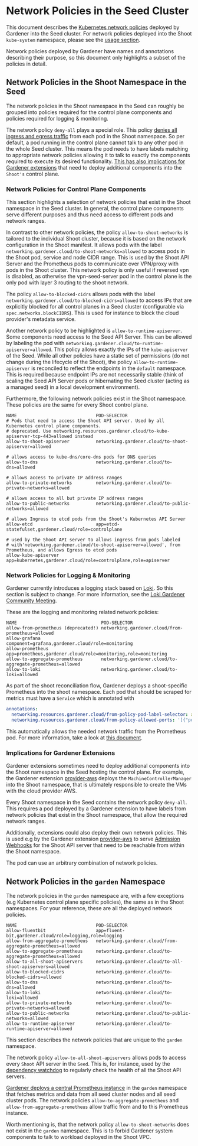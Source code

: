 # Network Policies in the Seed Cluster

This document describes the [Kubernetes network policies](https://kubernetes.io/docs/concepts/services-networking/network-policies/) deployed by Gardener into the Seed cluster.
For network policies deployed into the Shoot `kube-system` namespace, please see the [usage section](../usage/shoot_network_policies.md).

Network policies deployed by Gardener have names and annotations describing their purpose, so this document only highlights a subset of the policies in detail.

## Network Policies in the Shoot Namespace in the Seed

The network policies in the Shoot namespace in the Seed can roughly be grouped into policies required for the control plane components and policies required for logging & monitoring.

The network policy `deny-all` plays a special role. This policy [denies all ingress and egress traffic](https://kubernetes.io/docs/concepts/services-networking/network-policies/#default-deny-all-ingress-and-all-egress-traffic) from each pod in the Shoot namespace.
So per default, a pod running in the control plane cannot talk to any other pod in the whole Seed cluster.
This means the pod needs to have labels matching to appropriate network policies allowing it to talk to exactly the components required to execute its desired functionality.
[This has also implications for Gardener extensions](#implications-for-gardener-extensions) that need to deploy additional components into the `Shoot's` control plane.

### Network Policies for Control Plane Components

This section highlights a selection of network policies that exist in the Shoot namespace in the Seed cluster.
In general, the control plane components serve different purposes and thus need access to different pods and network ranges.

In contrast to other network policies, the policy `allow-to-shoot-networks` is tailored to the individual Shoot cluster, 
because it is based on the network configuration in the Shoot manifest.
It allows pods with the label `networking.gardener.cloud/to-shoot-networks=allowed` to access pods in the Shoot pod, 
service and node CIDR range. This is used by the Shoot API Server and the Prometheus pods to communicate over VPN/proxy with pods in the Shoot cluster.
This network policy is only useful if reversed vpn is disabled, as otherwise the vpn-seed-server pod in the control plane is the only pod with layer 3 routing to the shoot network.

The policy `allow-to-blocked-cidrs` allows pods with the label `networking.gardener.cloud/to-blocked-cidrs=allowed` to access IPs that are explicitly blocked for all control planes in a Seed cluster (configurable via `spec.networks.blockCIDRS`). 
This is used for instance to block the cloud provider's metadata service.

Another network policy to be highlighted is `allow-to-runtime-apiserver`.
Some components need access to the Seed API Server. This can be allowed by labeling the pod with `networking.gardener.cloud/to-runtime-apiserver=allowed`.
This policy allows exactly the IPs of the `kube-apiserver` of the Seed.
While all other policies have a static set of permissions (do not change during the lifecycle of the Shoot), the policy `allow-to-runtime-apiserver` is reconciled to reflect the endpoints in the `default` namespace.
This is required because endpoint IPs are not necessarily stable (think of scaling the Seed API Server pods or hibernating the Seed cluster (acting as a managed seed) in a local development environment).

Furthermore, the following network policies exist in the Shoot namespace.
These policies are the same for every Shoot control plane.

```
NAME                              POD-SELECTOR      
# Pods that need to access the Shoot API server. Used by all Kubernetes control plane components.
# deprecated. Use networking.resources.gardener.cloud/to-kube-apiserver-tcp-443=allowed instead
allow-to-shoot-apiserver          networking.gardener.cloud/to-shoot-apiserver=allowed

# allows access to kube-dns/core-dns pods for DNS queries                       
allow-to-dns                      networking.gardener.cloud/to-dns=allowed

# allows access to private IP address ranges 
allow-to-private-networks         networking.gardener.cloud/to-private-networks=allowed

# allows access to all but private IP address ranges 
allow-to-public-networks          networking.gardener.cloud/to-public-networks=allowed

# allows Ingress to etcd pods from the Shoot's Kubernetes API Server
allow-etcd                        app=etcd-statefulset,gardener.cloud/role=controlplane

# used by the Shoot API server to allows ingress from pods labeled
# with'networking.gardener.cloud/to-shoot-apiserver=allowed', from Prometheus, and allows Egress to etcd pods
allow-kube-apiserver              app=kubernetes,gardener.cloud/role=controlplane,role=apiserver
```


### Network Policies for Logging & Monitoring

Gardener currently introduces a logging stack based on [Loki](https://github.com/grafana/loki). So this section is subject to change. 
For more information, see the [Loki Gardener Community Meeting](https://www.youtube.com/watch?v=345b8xCcB-U&t=1166s).

These are the logging and monitoring related network policies:
```
NAME                                POD-SELECTOR                                                             
allow-from-prometheus (deprecated!) networking.gardener.cloud/from-prometheus=allowed
allow-grafana                       component=grafana,gardener.cloud/role=monitoring
allow-prometheus                    app=prometheus,gardener.cloud/role=monitoring,role=monitoring
allow-to-aggregate-prometheus       networking.gardener.cloud/to-aggregate-prometheus=allowed
allow-to-loki                       networking.gardener.cloud/to-loki=allowed
```

As part of the shoot reconciliation flow, Gardener deploys a shoot-specific Prometheus into the shoot namespace. 
Each pod that should be scraped for metrics must have a `Service` which is annotated with

```yaml
annotations:
  networking.resources.gardener.cloud/from-policy-pod-label-selector: all-scrape-targets
  networking.resources.gardener.cloud/from-policy-allowed-ports: '[{"port":<metrics-port-on-pod>,"protocol":"<protocol, typically TCP>"}]'
```

This automatically allows the needed network traffic from the Prometheus pod.
For more information, take a look at [this document](../concepts/resource-manager.md#networkpolicy-controllerpkgresourcemanagercontrollernetworkpolicy).

### Implications for Gardener Extensions

Gardener extensions sometimes need to deploy additional components into the Shoot namespace in the Seed hosting the control plane. 
For example, the Gardener extension [provider-aws](https://github.com/gardener/gardener-extension-provider-aws) deploys the `MachineControllerManager` into the Shoot namespace, that is ultimately responsible to create the VMs with the cloud provider AWS.

Every Shoot namespace in the Seed contains the network policy `deny-all`.
This requires a pod deployed by a Gardener extension to have labels from network policies that exist in the Shoot namespace, that allow the required network ranges. 

Additionally, extensions could also deploy their own network policies. This is used e.g by the Gardener extension [provider-aws](https://github.com/gardener/gardener-extension-provider-aws) 
to serve [Admission Webhooks](https://kubernetes.io/docs/reference/access-authn-authz/extensible-admission-controllers/) for the Shoot API server that need to be reachable from within the Shoot namespace.

The pod can use an arbitrary combination of network policies.

## Network Policies in the `garden` Namespace

The network policies in the `garden` namespace are, with a few exceptions (e.g Kubernetes control plane specific policies), the same as in the Shoot namespaces.
For your reference, these are all the deployed network policies.
```
NAME                              POD-SELECTOR  
allow-fluentbit                   app=fluent-bit,gardener.cloud/role=logging,role=logging              
allow-from-aggregate-prometheus   networking.gardener.cloud/from-aggregate-prometheus=allowed              
allow-to-aggregate-prometheus     networking.gardener.cloud/to-aggregate-prometheus=allowed                
allow-to-all-shoot-apiservers     networking.gardener.cloud/to-all-shoot-apiservers=allowed                
allow-to-blocked-cidrs            networking.gardener.cloud/to-blocked-cidrs=allowed                       
allow-to-dns                      networking.gardener.cloud/to-dns=allowed                                 
allow-to-loki                     networking.gardener.cloud/to-loki=allowed                       
allow-to-private-networks         networking.gardener.cloud/to-private-networks=allowed                    
allow-to-public-networks          networking.gardener.cloud/to-public-networks=allowed                     
allow-to-runtime-apiserver        networking.gardener.cloud/to-runtime-apiserver=allowed                                                    
```

This section describes the network policies that are unique to the `garden` namespace.

The network policy `allow-to-all-shoot-apiservers` allows pods to access every `Shoot` API server in the `Seed`.
This is, for instance, used by the [dependency watchdog](https://github.com/gardener/dependency-watchdog) to regularly check 
the health of all the Shoot API servers.

[Gardener deploys a central Prometheus instance](https://github.com/gardener/gardener/blob/master/docs/extensions/logging-and-monitoring.md#monitoring) in the `garden` namespace that fetches metrics and data from all seed cluster nodes and all seed cluster pods.
The network policies `allow-to-aggregate-prometheus` and `allow-from-aggregate-prometheus` allow traffic from and to this Prometheus instance.

Worth mentioning is, that the network policy `allow-to-shoot-networks` does not exist in the `garden` namespace. This is to forbid Gardener system components to talk to workload deployed in the Shoot VPC.
